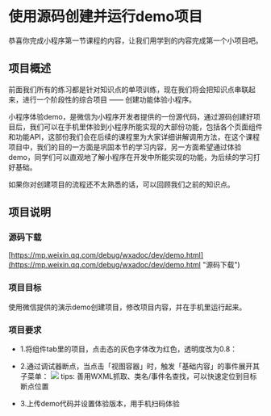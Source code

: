 # 使用源码创建并运行demo项目
恭喜你完成小程序第一节课程的内容，让我们用学到的内容完成第一个小项目吧。

## 项目概述
前面我们所有的练习都是针对知识点的单项训练，现在我们将会把知识点串联起来，进行一个阶段性的综合项目 —— 创建功能体验小程序。

小程序体验demo，是微信为小程序开发者提供的一份源代码，通过源码创建好项目后，我们可以在手机里体验到小程序所能实现的大部份功能，包括各个页面组件和功能API，这部份我们会在后续的课程里为大家详细讲解调用方法，在这个课程项目中，我们的目的一方面是巩固本节的学习内容，另一方面希望通过体验demo，同学们可以直观地了解小程序在开发中所能实现的功能，为后续的学习打好基础。

如果你对创建项目的流程还不太熟悉的话，可以回顾我们之前的知识点。


## 项目说明
### 源码下载
[https://mp.weixin.qq.com/debug/wxadoc/dev/demo.html](https://mp.weixin.qq.com/debug/wxadoc/dev/demo.html "源码下载")
### 项目目标
使用微信提供的演示demo创建项目，修改项目内容，并在手机里运行起来。
### 项目要求
- 1.将组件tab里的项目，点击态的灰色字体改为红色，透明度改为0.8：

- 2.通过调试器断点，当点击「视图容器」时，触发「基础内容」的事件展开其子菜单：
 ![](http://p.qpic.cn/qqconadmin/0/dd359dc356b145e68216e1f21148475f/0)
 		tips: 善用WXML抓取、类名/事件名查找，可以快速定位到目标断点位置
- 3.上传demo代码并设置体验版本，用手机扫码体验
